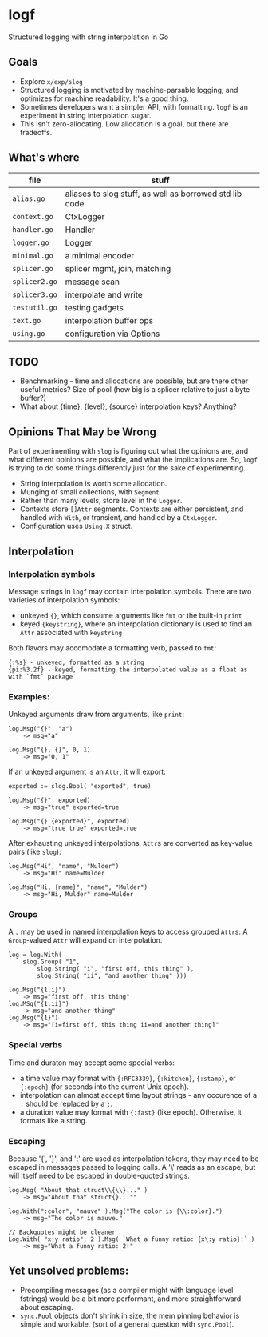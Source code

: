 # logf
Structured logging with string interpolation in Go

## Goals
- Explore `x/exp/slog`
- Structured logging is motivated by machine-parsable logging, and optimizes for machine readability. It's a good thing.
- Sometimes developers want a simpler API, with formatting. `logf` is an experiment in string interpolation sugar. 
- This isn't zero-allocating. Low allocation is a goal, but there are tradeoffs.

## What's where

| file | stuff |
| -- | -- |
|`alias.go`| aliases to slog stuff, as well as borrowed std lib code |
|`context.go`| CtxLogger |
|`handler.go`| Handler |
|`logger.go`| Logger |
|`minimal.go`| a minimal encoder|
|`splicer.go`| splicer mgmt, join, matching |
|`splicer2.go`| message scan |
|`splicer3.go`| interpolate and write |
|`testutil.go`| testing gadgets |
|`text.go`| interpolation buffer ops|
|`using.go`| configuration via Options|

## TODO
- Benchmarking - time and allocations are possible, but are there other useful metrics?
   Size of pool (how big is a splicer relative to just a byte buffer?)
- What about {time}, {level}, {source} interpolation keys? Anything?

## Opinions That May be Wrong

Part of experimenting with `slog` is figuring out what the opinions are, and what different opinions are possible, and what the implications are. So, `logf` is trying to do some things differently just for the sake of experimenting.

- String interpolation is worth some allocation.
- Munging of small collections, with `Segment`
- Rather than many levels, store level in the `Logger`.
- Contexts store `[]Attr` segments. Contexts are either persistent, and handled with `With`, or transient, and handled by a `CtxLogger`.
- Configuration uses `Using.X` struct.

## Interpolation

### Interpolation symbols
Message strings in `logf` may contain interpolation symbols. There are two varieties of interpolation symbols:
- unkeyed `{}`, which consume arguments like `fmt` or the built-in `print`
- keyed `{keystring}`, where an interpolation dictionary is used to find an `Attr` associated with `keystring`

Both flavors may accomodate a formatting verb, passed to `fmt`:
```
{:%s} - unkeyed, formatted as a string
{pi:%3.2f} - keyed, formatting the interpolated value as a float as with `fmt` package
```

### Examples:
Unkeyed arguments draw from arguments, like `print`:
```
log.Msg("{}", "a")
	-> msg="a"

log.Msg("{}, {}", 0, 1)
	-> msg="0, 1"
```

If an unkeyed argument is an `Attr`, it will export:
```
exported := slog.Bool( "exported", true)

log.Msg("{}", exported)
	-> msg="true" exported=true

log.Msg("{} {exported}", exported)
	-> msg="true true" exported=true
```

After exhausting unkeyed interpolations, `Attr`s are converted as key-value pairs (like `slog`):
```
log.Msg("Hi", "name", "Mulder")
	-> msg="Hi" name=Mulder

log.Msg("Hi, {name}", "name", "Mulder")
	-> msg="Hi, Mulder" name=Mulder
```

### Groups
A `.` may be used in named interpolation keys to access grouped `Attr`s:
A `Group`-valued `Attr` will expand on interpolation.

```
log = log.With(
	slog.Group( "1",
		slog.String( "i", "first off, this thing" ),
		slog.String( "ii", "and another thing" )))
		
log.Msg("{1.i}")
	-> msg="first off, this thing"
log.MSg("{1.ii}")
	-> msg="and another thing"
log.Msg("{1}")
	-> msg="[i=first off, this thing ii=and another thing]"
```

### Special verbs
Time and duraton may accept some special verbs:
- a time value may format with `{:RFC3339}`, `{:kitchen}`, `{:stamp}`, or `{:epoch}` (for seconds into the current Unix epoch).
- interpolation can almost accept time layout strings - any occurence of a `:` should be replaced by a `;`.
- a duration value may format with `{:fast}` (like epoch). Otherwise, it formats like a string.

### Escaping

Because '{', '}', and ':' are used as interpolation tokens, they may need to be escaped in messages passed to logging calls.
A '\\' reads as an escape, but will itself need to be escaped in double-quoted strings.

```
log.Msg( "About that struct\\{\\}..." )
	-> msg="About that struct{}...""

log.With(":color", "mauve" ).Msg("The color is {\\:color}.")
	-> msg="The color is mauve."

// Backquotes might be cleaner
Log.With( "x:y ratio", 2 ).Msg( `What a funny ratio: {x\:y ratio}!` )
	-> msg="What a funny ratio: 2!"
```

## Yet unsolved problems:
- Precompiling messages (as a compiler might with language level fstrings) would be a bit more performant, and more straightforward about escaping.
- `sync.Pool` objects don't shrink in size, the mem pinning behavior is simple and workable. (sort of a general question with `sync.Pool`).